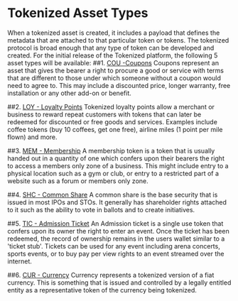 # Tokenized Asset Types
When a tokenized asset is created, it includes a payload that defines the metadata that are attached to that particular token or tokens. The tokenized protocol is broad enough that any type of token can be developed and created. 
For the initial release of the Tokenized platform, the following 5 asset types will be available:
##1. <a href="../assets/cou">COU -Coupons</a>
Coupons represent an asset that gives the bearer a right to procure a good or service with terms that are different to those under which someone without a coupon would need to agree to. This may include a discounted price, longer warranty, free installation or any other add-on or benefit.

##2. <a href="../assets/loy">LOY - Loyalty Points</a>
Tokenized loyalty points allow a merchant or business to reward repeat customers with tokens that can later be redeemed for discounted or free goods and services. Examples include coffee tokens (buy 10 coffees, get one free), airline miles (1 point per mile flown) and more.

##3. <a href="../assets/mem">MEM - Membership</a>
A membership token is a token that is usually handed out in a quantity of one which confers upon their bearers the right to access a members only zone of a business. This might include entry to a physical location such as a gym or club, or entry to a restricted part of a website such as a forum or members only zone.

##4. <a href="../assets/shc">SHC - Common Share</a>
A common share is the base security that is issued in most IPOs and STOs. It generally has shareholder rights attached to it such as the ability to vote in ballots and to create initiatives.

##5. <a href="../assets/tic">TIC - Admission Ticket</a>
An Admission ticket is a single use token that confers upon its owner the right to enter an event. Once the ticket has been redeemed, the record of ownership remains in the users wallet similar to a 'ticket stub'. Tickets can be used for any event including arena concerts, sports events, or to buy pay per view rights to an event streamed over the internet.

##6. <a href="../assets/cur">CUR - Currency</a>
Currency represents a tokenized version of a fiat currency. This is something that is issued and controlled by a legally entitled entity as a representative token of the currency being tokenized. 
